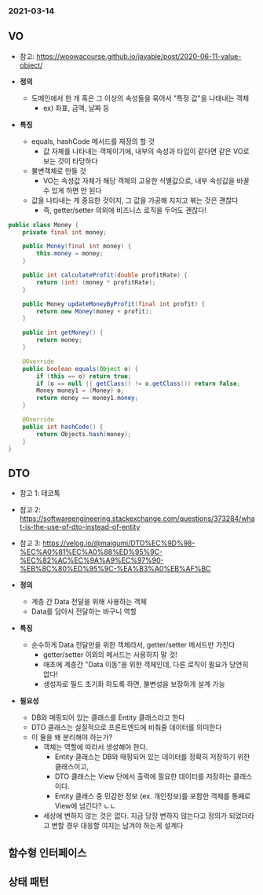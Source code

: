 ### 2021-03-14

## VO
- 참고: https://woowacourse.github.io/javable/post/2020-06-11-value-object/

- __정의__
	- 도메인에서 한 개 혹은 그 이상의 속성들을 묶어서 "특정 값"을 나태내는 객체
		- ex) 좌표, 금액, 날짜 등
- __특징__
	- equals, hashCode 메서드를 재정의 할 것
		- 값 자체를 나타내는 객체이기에, 내부의 속성과 타입이 같다면 같은 VO로 보는 것이 타당하다
	- 불변객체로 만들 것
		- VO는 속성값 자체가 해당 객체의 고유한 식별값으로, 내부 속성값을 바꿀 수 있게 하면 안 된다
    - 값을 나타내는 게 중요한 것이지, 그 값을 가공해 지지고 볶는 것은 괜찮다
        - 즉, getter/setter 의외에 비즈니스 로직을 두어도 괜찮다!

``` Java
public class Money {
    private final int money;

    public Money(final int money) {
        this.money = money;
    }

    public int calculateProfit(double profitRate) {
        return (int) (money * profitRate);
    }

    public Money updateMoneyByProfit(final int profit) {
        return new Money(money + profit);
    }

    public int getMoney() {
        return money;
    }

    @Override
    public boolean equals(Object o) {
        if (this == o) return true;
        if (o == null || getClass() != o.getClass()) return false;
        Money money1 = (Money) o;
        return money == money1.money;
    }

    @Override
    public int hashCode() {
        return Objects.hash(money);
    }
}
```

## DTO
- 참고 1: 테코톡
- 참고 2: https://softwareengineering.stackexchange.com/questions/373284/what-is-the-use-of-dto-instead-of-entity
- 참고 3: https://velog.io/@maigumi/DTO%EC%9D%98-%EC%A0%81%EC%A0%88%ED%95%9C-%EC%82%AC%EC%9A%A9%EC%97%90-%EB%8C%80%ED%95%9C-%EA%B3%A0%EB%AF%BC

- __정의__
    - 계층 간 Data 전달을 위해 사용하는 객체
    - Data를 담아서 전달하는 바구니 역할

- __특징__
    - 순수하게 Data 전달만을 위한 객체라서, getter/setter 메서드만 가진다
        - getter/setter 이외의 메서드는 사용하지 말 것!
        - 애초에 계층간 "Data 이동"을 위한 객체인데, 다른 로직이 필요가 당연히 없다!
        - 생성자로 필드 초기화 하도록 하면, 불변성을 보장하게 설계 가능

- __필요성__
    - DB와 매핑되어 있는 클래스를 Entity 클래스라고 한다
    - DTO 클래스는 실질적으로 프론트엔드에 비춰줄 데이터를 의미한다
    - 이 둘을 왜 분리해야 하는가?
        - 객체는 역할에 따라서 생성해야 한다.
            - Entity 클래스는 DB와 매핑되어 있는 데이터를 정확히 저장하기 위한 클래스이고,
            - DTO 클래스는 View 단에서 출력에 필요한 데이터를 저장하는 클래스이다.
            - Entity 클래스 중 민감한 정보 (ex. 개인정보)를 포함한 객체를 통째로 View에 넘긴다? ㄴㄴ
        - 세상에 변하지 않는 것은 없다. 지금 당장 변하지 않는다고 정의가 되었더라고 변할 경우 대응할 여지는 남겨야 하는게 설계다
                    
## 함수형 인터페이스

## 상태 패턴